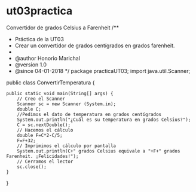 # ut03practica
Convertidor de grados Celsius a Farenheit
/**
* Práctica de la UT03
* Crear un convertidor de grados centígrados en grados farenheit.
*
* @author  Honorio Marichal
* @version 1.0
* @since   04-01-2018
*/
package practicaUT03;
import java.util.Scanner;

public class ConvertirTemperatura {

	public static void main(String[] args) {
		// Creo el Scanner
	    Scanner sc = new Scanner (System.in);
	    double C;
	    //Pedimos el dato de temperatura en grados centígrados
        System.out.println("¿Cuál es su temperatura en grados Celsius?");
        C = sc.nextDouble();
        // Hacemos el cálculo
        double F=C*2-C/5;
        F=F+32;
        // Imprimimos el cálculo por pantalla
        System.out.println(C+" grados Celsius equivale a "+F+" grados Farenheit. ¡Felicidades!");
		// Cerramos el lector
		sc.close();
	}
}
